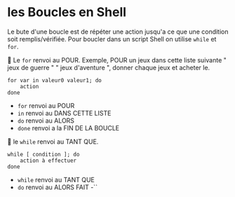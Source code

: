 # les Boucles en Shell

Le bute d'une boucle est de répéter une action jusqu'a ce que une condition soit remplis/vérifiée. Pour boucler dans un script Shell on utilise  `while` et `for`.


:small_red_triangle: Le `for` renvoi au POUR. Exemple, POUR un jeux dans cette liste suivante " jeux de guerre " " jeux d'aventure ", donner chaque jeux et acheter le.
```
for var in valeur0 valeur1; do
    action
done

```
- `for` renvoi au POUR
- `in` renvoi au DANS CETTE LISTE
- `do` renvoi au ALORS
- `done` renvoi a la FIN DE LA BOUCLE

:small_red_triangle: le `while` renvoi au TANT QUE.

```
while [ condition ]; do
    action à effectuer
done

```
- `while` renvoi au TANT QUE
- `do` renvoi au ALORS FAIT
-``



